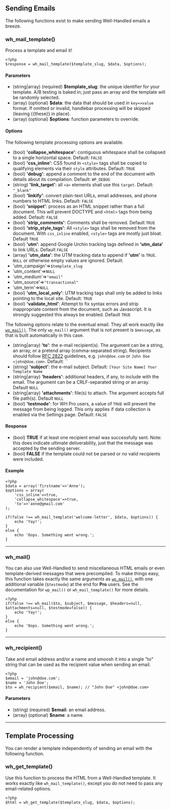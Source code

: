 ## Sending Emails

The following functions exist to make sending Well-Handled emails a breeze.


### wh_mail_template()

Process a template and email it!

```
<?php
$response = wh_mail_template($template_slug, $data, $options);
```

#### Parameters

 * (string|array) (required) **$template_slug**: the unique identifier for your template. A/B testing is baked in; just pass an array and the template will be randomly selected.
 * (array) (optional) **$data**: the data that should be used in `key=>value` format. If omitted or invalid, handlebar processing will be skipped (leaving {{these}} in place).
 * (array) (optional) **$options**: function parameters to override.

#### Options

The following template processing options are available.

 * (bool) **'collapse_whitespace'**: contiguous whitespace shall be collapsed to a single horizontal space. Default: `FALSE`
 * (bool) **'css_inline'**: CSS found in `<style>` tags shall be copied to qualifying elements via their `style` attributes. Default: `TRUE`
 * (bool) **'debug'**: append a comment to the end of the document with details about its compilation. Default: `WP_DEBUG`
 * (string) **'link_target'**: all `<a>` elements shall use this `target`. Default: `"_blank"`
 * (bool) **'linkify'**: convert plain-text URLs, email addresses, and phone numbers to HTML links. Default: `FALSE`
 * (bool) **'snippet'**: process as an HTML snippet rather than a full document. This will prevent DOCTYPE and `<html>` tags from being added. Default: `FALSE`
 * (bool) **'strip_comments'**: Comments shall be removed. Default `TRUE`
 * (bool) **'strip_style_tags'**: All `<style>` tags shall be removed from the document. With `css_inline` enabled, `<style>` tags are mostly just bloat. Default `TRUE`
 * (bool) **'utm'**: append Google Urchin tracking tags defined in **'utm_data'** to link URLs. Default `FALSE`
 * (array) **'utm_data'**: the UTM tracking data to append if **'utm'** is `TRUE`.  `NULL` or otherwise empty values are ignored. Default:
  * 'utm_campaign'=>`$template_slug`
  * 'utm_content'=>`NULL`
  * 'utm_medium'=>`"email"`
  * 'utm_source'=>`"transactional"`
  * 'utm_term'=>`NULL`
 * (bool) **'utm_local_only'**: UTM tracking tags shall only be added to links pointing to the local site. Default: `TRUE`
 * (bool) **'validate_html'**: Attempt to fix syntax errors and strip inappropriate content from the document, such as Javascript. It is strongly suggested this always be enabled. Default `TRUE`

The following options relate to the eventual email. They all work exactly like [`wp_mail()`](https://developer.wordpress.org/reference/functions/wp_mail/). The only `wp_mail()` argument that is not present is `$message`, as that is built automatically in this case.

 * (string|array) **'to'**: the e-mail recipient(s). The argument can be a string, an array, or a pretend array (comma-separated string). Recipients should follow [RFC 2822](http://www.faqs.org/rfcs/rfc2822.html) guidelines, e.g. `john@doe.com` or `John Doe <john@doe.com>`. Default: ``
 * (string) **'subject'**: the e-mail subject. Default: `[Your Site Name] Your Template Name`
 * (string|array) **'headers'**: additional headers, if any, to include with the email.  The argument can be a CRLF-separated string or an array. Default `NULL`
 * (string|array) **'attachments'**: file(s) to attach. The argument accepts full file path(s). Default `NULL`
 * (bool) **'testmode'**: for WH Pro users, a value of `TRUE` will prevent the message from being logged. This only applies if data collection is enabled via the Settings page. Default: `FALSE`


#### Response

  * (bool) **TRUE** if at least one recipient email was successfully sent. Note: this does indicate ultimate deliverability, just that the message was accepted by the sending server.
  * (bool) **FALSE** if the template could not be parsed or no valid recipients were included.


#### Example

```
<?php
$data = array('firstname'=>'Anne');
$options = array(
    'css_inline'=>true,
    'collapse_whitespace'=>true,
    'to'=>'anne@gmail.com'
);

if(false !== wh_mail_template('welcome-letter', $data, $options)) {
	echo 'Yay!';
}
else {
	echo 'Oops. Something went wrong.';
}
```

---

### wh_mail()

You can also use Well-Handled to send miscellaneous HTML emails or even template-derived messages that were precompiled. To make things easy, this function takes exactly the same arguments as [`wp_mail()`](https://developer.wordpress.org/reference/functions/wp_mail/), with one additional variable (`$testmode`) at the end for **Pro** users.  See the documentation for `wp_mail()` or `wh_mail_template()` for more details.

```
<?php
if(false !== wh_mail($to, $subject, $message, $headers=null, $attachments=null, $testmode=false)) {
    echo 'Yay!';
}
else {
    echo 'Oops. Something went wrong.';
}
```

---

### wh_recipient()

Take and email address and/or a name and smoosh it into a single "to" string that can be used as the recipient value when sending an email.

```
<?php
$email = 'john@doe.com';
$name = 'John Doe';
$to = wh_recipient($email, $name); // "John Doe" <john@doe.com>
```

#### Parameters

 * (string) (required) **$email**: an email address.
 * (array) (optional) **$name**: a name.

---

## Template Processing

You can render a template independently of sending an email with the following function.

### wh_get_template()

Use this function to process the HTML from a Well-Handled template.  It works exactly like `wh_mail_template()`, except you do not need to pass any email-related options.

```
<?php
$html = wh_get_template($template_slug, $data, $options);
```
